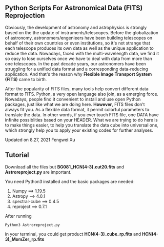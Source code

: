 ## Python Scripts For Astronomical Data (FITS) Reprojection

Obviously, the development of astronomy and astrophysics is strongly based on the the update of instruments/telescopes. Before the globalization of astronomy, astronomers/engenieers have been building telescopes on behalf of their own countries or even institutions, so it's not strange that each telescope produces its own data as well as the unique application to reduce the data. Nowadays, faced with the multi-wavelength data, we find it so easy to lose ourselves once we have to deal with data from more than one telescopes. In the past decade years, our astronomers have been struggling for a unified data format and a corresponding data-reducing application. And that's the reason why **Flexible Image Transport System (FITS)** came to birth.

After the popularity of FITS files, many tools help convert different data format to FITS. Python, a very open language also join, as a emerging force. Nowadays, people find it convenient to install and use open Python packages, just like what we are doing here. **However**, FITS files don't always fit you. As a flexible data format, it permit colorful parameters to translate the data. In other words, if you ever touch FITS file, one DATA have infinite possiblities based on your HEADER. What we are trying to do here is to make things easier, to help you translate the data cube into universal one, which strongly help you to apply your existing codes for further analyses.

Updated on 8.27, 2021
Fengwei Xu

## Tutorial
Download all the files but **BG081_HCN(4-3).cut20.fits** and **Astroreproject.py** are important.

You need Python3 installed and the basic packages are needed:
1. Numpy ==> 1.19.5
2. Astropy ==> 4.0.1
3. spectral-cube ==> 0.4.5
4. reproject ==> 0.7.1

After running
```terminal
Python3 Astroreproject.py
```
in your terminal, you could get product **HCN(4-3)_cube_rp.fits** and **HCN(4-3)_MomZer_rp.fits**
